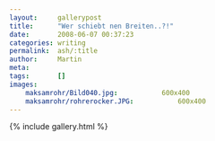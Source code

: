 ```yaml
---
layout:     gallerypost
title:      "Wer schiebt nen Breiten..?!"
date:       2008-06-07 00:37:23
categories: writing
permalink:  ash/:title
author:     Martin
meta:
tags:       []
images:
    maksamrohr/Bild040.jpg:           600x400
    maksamrohr/rohrerocker.JPG:           600x400
---
```


{% include gallery.html %}
